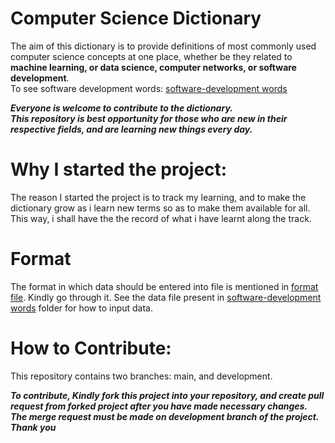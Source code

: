 # Computer Science Dictionary
The aim of this dictionary is to provide definitions of most commonly used computer science concepts at one place, whether be they related to **machine learning, or data science, computer networks, or software development**.  
To see software development words: [software-development words](computer-science/computer-science-terms.md)  

***Everyone is welcome to contribute to the dictionary.  
This repository is best opportunity for those who are new in their respective fields, and are learning new things every day.***

# Why I started the project:
The reason I started the project is to track my learning, and to make the dictionary grow as i learn new terms so as to make them available for all. This way, i shall have the the record of what i have learnt along the track.

# Format
The format in which data should be entered into file is mentioned in [format file](format.md). Kindly go through it. See the data file present in [software-development words](computer-science/computer-science-terms.md) folder for how to input data.

# How to Contribute:
This repository contains two branches: main, and development.

***To contribute, Kindly fork this project into your repository, and create pull request from forked project after you have made necessary changes.  
The merge request must be made on development branch of the project.  
Thank you***


